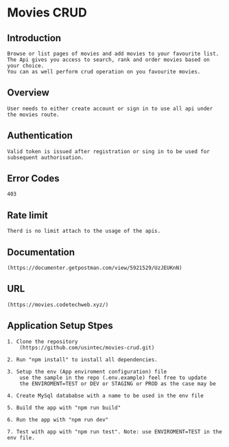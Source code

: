 # Movies CRUD

## Introduction
    Browse or list pages of movies and add movies to your favourite list. 
    The Api gives you access to search, rank and order movies based on your choice. 
    You can as well perform crud operation on you favourite movies.

## Overview
    User needs to either create account or sign in to use all api under the movies route.

## Authentication
    Valid token is issued after registration or sing in to be used for subsequent authorisation.

## Error Codes
    403

## Rate limit
    Therd is no limit attach to the usage of the apis.

## Documentation
    (https://documenter.getpostman.com/view/5921529/UzJEUKnN)

## URL
    (https://movies.codetechweb.xyz/)

## Application Setup Stpes
    1. Clone the repository
        (https://github.com/usintec/movies-crud.git)

    2. Run "npm install" to install all dependencies.

    3. Setup the env (App enviroment configuration) file
        use the sample in the repo (.env.example) feel free to update
        the ENVIROMENT=TEST or DEV or STAGING or PROD as the case may be

    4. Create MySql datababse with a name to be used in the env file
    
    5. Build the app with "npm run build"

    6. Run the app with "npm run dev"

    7. Test with app with "npm run test". Note: use ENVIROMENT=TEST in the env file.

    
